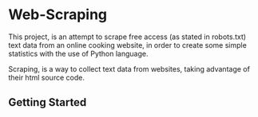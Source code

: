 # Web-Scraping
This project, is an attempt to scrape free access (as stated in robots.txt) text data from an online cooking website, in order to create some simple statistics with the use of Python language.

Scraping, is a way to collect text data from websites, taking advantage of their html source code.

## Getting Started
